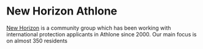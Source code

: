 # New Horizon Athlone

[New Horizon](https://newhorizonathlone.org/) is a community group which has been working with international protection applicants in Athlone since 2000. Our main focus is on almost 350 residents
